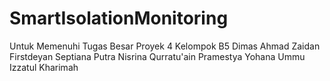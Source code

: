 # SmartIsolationMonitoring
Untuk Memenuhi Tugas Besar Proyek 4
Kelompok B5
Dimas Ahmad Zaidan
Firstdeyan Septiana Putra
Nisrina Qurratu'ain
Pramestya Yohana
Ummu Izzatul Kharimah

